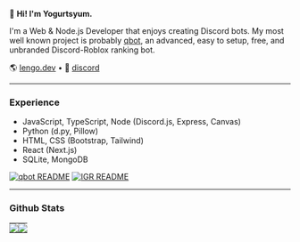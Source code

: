 👋 **Hi! I'm Yogurtsyum.**

I'm a Web & Node.js Developer that enjoys creating Discord bots. My most well known project is probably [qbot](https://github.com/yogurtsyum/qbot), an advanced, easy to setup, free, and unbranded Discord-Roblox ranking bot.

🌎 [lengo.dev](https://lengo.dev) • 💬 [discord](https://lengo.dev/discord)

---

### Experience

- JavaScript, TypeScript, Node (Discord.js, Express, Canvas)
- Python (d.py, Pillow)
- HTML, CSS (Bootstrap, Tailwind)
- React (Next.js)
- SQLite, MongoDB

[![qbot README](https://github-readme-stats.vercel.app/api/pin/?username=yogurtsyum&repo=qbot&bg-color=00000000)](https://github.com/yogurtsyum/qbot) [![IGR README](https://github-readme-stats.vercel.app/api/pin/?username=yogurtsyum&repo=in-game-ranking&bg-color=00000000)](https://github.com/yogurtsyum/in-game-ranking)

---

### Github Stats

<table>
    <tr>
        <td style="padding: 0; width=50%;">
            <img src="https://github-readme-stats.vercel.app/api?username=yogurtsyum&show_icons=true&hide_border=true&icon_color=4F8CC9&hide_title=true&count_private=true&bg_color=00000000&text_color=A3A3A3">
        </td>
        <td style="padding: 0; width=50%;">
            <img src="https://github-readme-stats.vercel.app/api/top-langs?username=yogurtsyum&show_icons=true&hide_border=true&icon_color=00000000&hide_title=true&count_private=true&bg_color=00000000&text_color=A3A3A3">
        </td>
    </tr>
</table>

